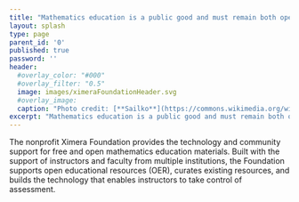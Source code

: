 ```yaml
---
title: "Mathematics education is a public good and must remain both open and free."
layout: splash
type: page
parent_id: '0'
published: true
password: ''
header:
  #overlay_color: "#000"
  #overlay_filter: "0.5"
  image: images/ximeraFoundationHeader.svg
  #overlay_image: 
  caption: "Photo credit: [**Sailko**](https://commons.wikimedia.org/wiki/File:Chimera_d%27arezzo,_fi,_04.JPG)"
excerpt: "Mathematics education is a public good and must remain both open and free."
---
```


The nonprofit Ximera Foundation provides the technology and community
support for free and open mathematics education materials.  Built with
the support of instructors and faculty from multiple institutions, the
Foundation supports open educational resources (OER), curates existing
resources, and builds the technology that enables instructors to take
control of assessment.
